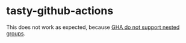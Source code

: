 # tasty-github-actions

This does not work as expected, because
[GHA do not support nested groups](https://github.com/actions/toolkit/issues/1001).
